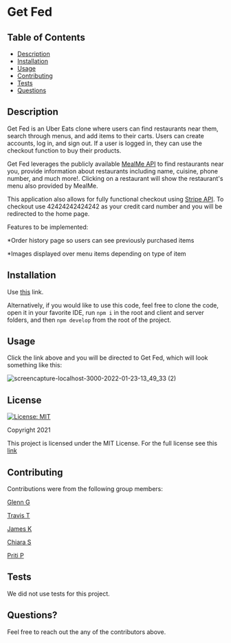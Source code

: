 # Get Fed

## Table of Contents
* [Description](#description)
* [Installation](#installation)
* [Usage](#usage)
* [Contributing](#contributing)
* [Tests](#tests)
* [Questions](#questions)

## Description

Get Fed is an Uber Eats clone where users can find restaurants near them, search through menus, and add items to their carts. Users can create accounts, log in, and sign out. If a user is logged in, they can use the checkout function to buy their products.

Get Fed leverages the publicly available [MealMe API](https://rapidapi.com/mealme-mealme-default/api/mealme/) to find restaurants near you, provide information about restaurants including name, cuisine, phone number, and much more!. Clicking on a restaurant will show the restaurant's menu also provided by MealMe.

This application also allows for fully functional checkout using [Stripe API](https://stripe.com/docs). To checkout use 42424242424242 as your credit card number and you will be redirected to the home page.

Features to be implemented:

*Order history page so users can see previously purchased items

*Images displayed over menu items depending on type of item


## Installation
Use [this](https://get-fed-project.herokuapp.com/) link.

Alternatively, if you would like to use this code, feel free to clone the code, open it in your favorite IDE, run `npm i` in the root and client and server folders, and then `npm develop` from the root of the project.

## Usage
Click the link above and you will be directed to Get Fed, which will look something like this: 

![screencapture-localhost-3000-2022-01-23-13_49_33 (2)](https://user-images.githubusercontent.com/86434738/150693352-8c33a7ea-1d30-4c80-91cf-a8fabb7e3a03.jpg)

## License
[![License: MIT](https://img.shields.io/badge/License-MIT-red.svg)](https://opensource.org/licenses/MIT)

Copyright 2021

This project is licensed under the MIT License. For the full license see this [link](https://opensource.org/licenses/MIT)

## Contributing

Contributions were from the following group members:

[Glenn G](https://github.com/ggamb)

[Travis T](https://github.com/tygrski)

[James K](https://github.com/JustKidding22)

[Chiara S](https://github.com/ChiaraNS)

[Priti P](https://github.com/patelpr03)

## Tests
We did not use tests for this project.

## Questions?
Feel free to reach out the any of the contributors above.
